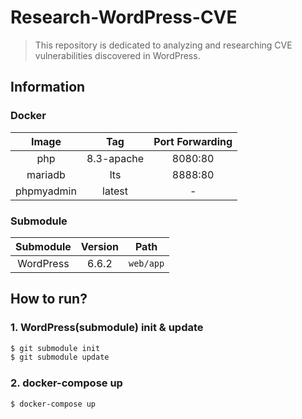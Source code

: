 # Research-WordPress-CVE

> This repository is dedicated to analyzing and researching CVE vulnerabilities discovered in WordPress.


## Information

### Docker
|Image|Tag|Port Forwarding|
|:---:|:-:|:--:|
|php|8.3-apache|8080:80|
|mariadb|lts|8888:80|
|phpmyadmin|latest| - |


### Submodule
|Submodule|Version|Path|
|:-------:|:-----:|:--:|
|WordPress|6.6.2|`web/app`|


## How to run?

### 1. WordPress(submodule) init & update
```bash
$ git submodule init
$ git submodule update
```

### 2. docker-compose up
```bash
$ docker-compose up
```
